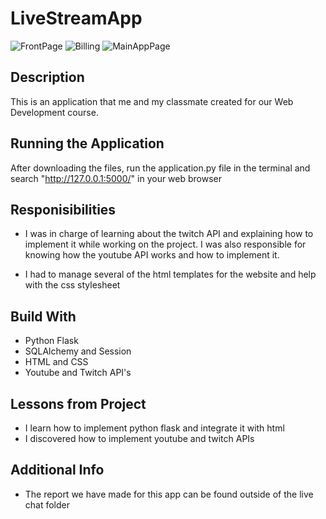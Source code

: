 # LiveStreamApp

![FrontPage](https://user-images.githubusercontent.com/37048222/89929537-f053ef80-dbce-11ea-953b-13811b963d62.PNG)
![Billing](https://user-images.githubusercontent.com/37048222/89929527-ecc06880-dbce-11ea-8c76-20f3041a9b70.PNG)
![MainAppPage](https://user-images.githubusercontent.com/37048222/89929557-f649d080-dbce-11ea-9c3a-fccd066eba4e.PNG)

## Description

This is an application that me and my classmate created for our Web Development course.

## Running the Application
After downloading the files, run the application.py file in the terminal and search
"http://127.0.0.1:5000/" in your web browser

## Responisibilities
- I was in charge of learning about the twitch API and explaining how to implement it
while working on the project. I was also responsible for knowing how the youtube API
works and how to implement it.

- I had to manage several of the html templates for the website and help with the css 
stylesheet


## Build With
- Python Flask
- SQLAlchemy and Session
- HTML and CSS
- Youtube and Twitch API's

## Lessons from Project

- I learn how to implement python flask and integrate it with html
- I discovered how to implement youtube and twitch APIs


## Additional Info

- The report we have made for this app can be found outside of the 
live chat folder
